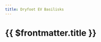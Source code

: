 ```yaml
---
title: Dryfoot EV Basilisks
---
```

# {{ $frontmatter.title }}

<ImageLink path="maps/" :name="$frontmatter.title" :alt="$frontmatter.title + ' Map'" />

